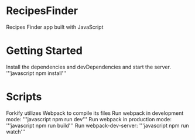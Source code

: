 # RecipesFinder
Recipes Finder app built with JavaScript
# Getting Started
Install the dependencies and devDependencies and start the server.
'''javascript 
npm install'''
# Scripts
Forkify utilizes Webpack to compile its files
Run webpack in development mode:
'''javascript 
 npm run dev'''
Run webpack in production mode:
'''javascript
npm run build'''
Run webpack-dev-server:
'''javascript
npm run watch'''

